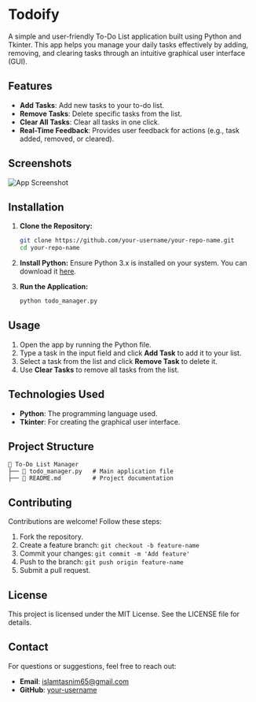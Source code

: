 # Todoify

A simple and user-friendly To-Do List application built using Python and Tkinter. This app helps you manage your daily tasks effectively by adding, removing, and clearing tasks through an intuitive graphical user interface (GUI).

## Features
- **Add Tasks**: Add new tasks to your to-do list.
- **Remove Tasks**: Delete specific tasks from the list.
- **Clear All Tasks**: Clear all tasks in one click.
- **Real-Time Feedback**: Provides user feedback for actions (e.g., task added, removed, or cleared).

## Screenshots
![App Screenshot](#) <!-- Add a screenshot link here after capturing one -->

## Installation

1. **Clone the Repository:**
   ```bash
   git clone https://github.com/your-username/your-repo-name.git
   cd your-repo-name
   ```

2. **Install Python:**
   Ensure Python 3.x is installed on your system. You can download it [here](https://www.python.org/downloads/).

3. **Run the Application:**
   ```bash
   python todo_manager.py
   ```

## Usage
1. Open the app by running the Python file.
2. Type a task in the input field and click **Add Task** to add it to your list.
3. Select a task from the list and click **Remove Task** to delete it.
4. Use **Clear Tasks** to remove all tasks from the list.

## Technologies Used
- **Python**: The programming language used.
- **Tkinter**: For creating the graphical user interface.

## Project Structure
```
📂 To-Do List Manager
├── 📄 todo_manager.py   # Main application file
├── 📄 README.md         # Project documentation
```

## Contributing
Contributions are welcome! Follow these steps:
1. Fork the repository.
2. Create a feature branch: `git checkout -b feature-name`
3. Commit your changes: `git commit -m 'Add feature'`
4. Push to the branch: `git push origin feature-name`
5. Submit a pull request.

## License
This project is licensed under the MIT License. See the LICENSE file for details.

## Contact
For questions or suggestions, feel free to reach out:
- **Email**: islamtasnim65@gmail.com
- **GitHub**: [your-username](https://github.com/your-username)
